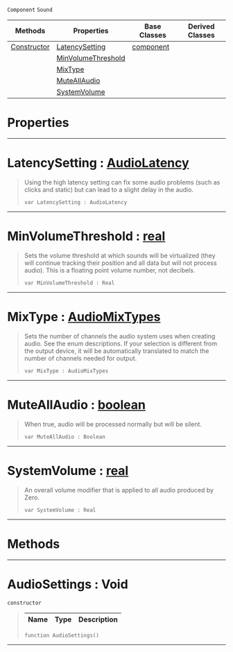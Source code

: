  `Component` `Sound`



|Methods|Properties|Base Classes|Derived Classes|
|---|---|---|---|
|[ Constructor](https://github.com/ArendDanielek/ZeroDocsTest/blob/master/code_reference/class_reference/audiosettings.markdown#audiosettings-void)|[ LatencySetting](https://github.com/ArendDanielek/ZeroDocsTest/blob/master/code_reference/class_reference/audiosettings.markdown#latencysetting-zero-engi)|[component](https://github.com/ArendDanielek/ZeroDocsTest/blob/master/code_reference/class_reference/component.markdown)| |
| |[ MinVolumeThreshold](https://github.com/ArendDanielek/ZeroDocsTest/blob/master/code_reference/class_reference/audiosettings.markdown#minvolumethreshold-zero)| | |
| |[ MixType](https://github.com/ArendDanielek/ZeroDocsTest/blob/master/code_reference/class_reference/audiosettings.markdown#mixtype-zero-engine-docu)| | |
| |[ MuteAllAudio](https://github.com/ArendDanielek/ZeroDocsTest/blob/master/code_reference/class_reference/audiosettings.markdown#muteallaudio-zero-engine)| | |
| |[ SystemVolume](https://github.com/ArendDanielek/ZeroDocsTest/blob/master/code_reference/class_reference/audiosettings.markdown#systemvolume-zero-engine)| | |


 #  Properties


---  
 #  LatencySetting : [AudioLatency](https://github.com/ArendDanielek/ZeroDocsTest/blob/master/code_reference/enum_reference.markdown#audiolatency)

> Using the high latency setting can fix some audio problems (such as clicks and static) but can lead to a slight delay in the audio.
> ``` lang=cpp, name=Zilch
> var LatencySetting : AudioLatency


---  
 #  MinVolumeThreshold : [real](https://github.com/ArendDanielek/ZeroDocsTest/blob/master/code_reference/zilch_base_types/real.markdown)

> Sets the volume threshold at which sounds will be virtualized (they will continue tracking their position and all data but will not process audio). This is a floating point volume number, not decibels.
> ``` lang=cpp, name=Zilch
> var MinVolumeThreshold : Real


---  
 #  MixType : [AudioMixTypes](https://github.com/ArendDanielek/ZeroDocsTest/blob/master/code_reference/enum_reference.markdown#audiomixtypes)

> Sets the number of channels the audio system uses when creating audio. See the enum descriptions. If your selection is different from the output device, it will be automatically translated to match the number of channels needed for output.
> ``` lang=cpp, name=Zilch
> var MixType : AudioMixTypes


---  
 #  MuteAllAudio : [boolean](https://github.com/ArendDanielek/ZeroDocsTest/blob/master/code_reference/zilch_base_types/boolean.markdown)

> When true, audio will be processed normally but will be silent.
> ``` lang=cpp, name=Zilch
> var MuteAllAudio : Boolean


---  
 #  SystemVolume : [real](https://github.com/ArendDanielek/ZeroDocsTest/blob/master/code_reference/zilch_base_types/real.markdown)

> An overall volume modifier that is applied to all audio produced by Zero.
> ``` lang=cpp, name=Zilch
> var SystemVolume : Real


---  
 #  Methods


---  
 #  AudioSettings : Void

 `constructor`

> 
> |Name|Type|Description|
> |---|---|---|
> ``` lang=cpp, name=Zilch
> function AudioSettings()
> ``` 


---  
 
  
  
  
  
  
  
  

 